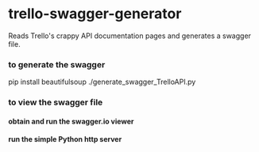 # trello-swagger-generator
Reads Trello's crappy API documentation pages and generates a swagger file.


### to generate the swagger
pip install beautifulsoup
./generate_swagger_TrelloAPI.py

### to view the swagger file

#### obtain and run the swagger.io viewer

#### run the simple Python http server





 
